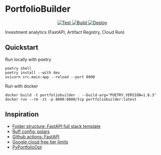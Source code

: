 # PortfolioBuilder

<p align="center">
<a href="https://github.com/yeungadrian/PortfolioBuilder/actions/workflows/test.yml?query=branch%3Amain+event%3Apush+" target="_blank">
    <img src="https://github.com/yeungadrian/PortfolioBuilder/actions/workflows/test.yml/badge.svg?branch=main&event=push" alt="Test">
</a>
<a href="https://github.com/yeungadrian/PortfolioBuilder/actions/workflows/build-push.yml?query=branch%3Amain" target="_blank">
    <img src="https://github.com/yeungadrian/PortfolioBuilder/actions/workflows/build-push.yml/badge.svg?branch=main" alt="Build">
</a>
<a href="https://github.com/yeungadrian/PortfolioBuilder/actions/workflows/deploy.yml?query=branch%3Amain" target="_blank">
    <img src="https://github.com/yeungadrian/PortfolioBuilder/actions/workflows/deploy.yml/badge.svg?branch=main" alt="Deploy">
</a>
</p>

Investment analytics (FastAPI, Artifact Registry, Cloud Run)

## Quickstart
Run locally with poetry
```
poetry shell
poetry install --with dev
uvicorn src.main:app --reload --port 8000
```
Run with docker
```
docker build -t portfoliobuilder . --build-arg="POETRY_VERSION=1.8.3"
docker run --rm -it -p 8000:8000/tcp portfoliobuilder:latest
```

## Inspiration
- [Folder structure: FastAPI full stack template](https://github.com/tiangolo/full-stack-fastapi-template)
- [Ruff config: polars](https://github.com/pola-rs/polars/blob/main/py-polars/pyproject.toml)
- [Github actions: FastAPI](https://github.com/tiangolo/fastapi/blob/master/.github/workflows/test.yml)
- [Google cloud free tier limits](https://cloud.google.com/free/docs/free-cloud-features#free-tier-usage-limits)
- [PyPortfolioOpt](https://pypi.org/project/pyportfolioopt/)

